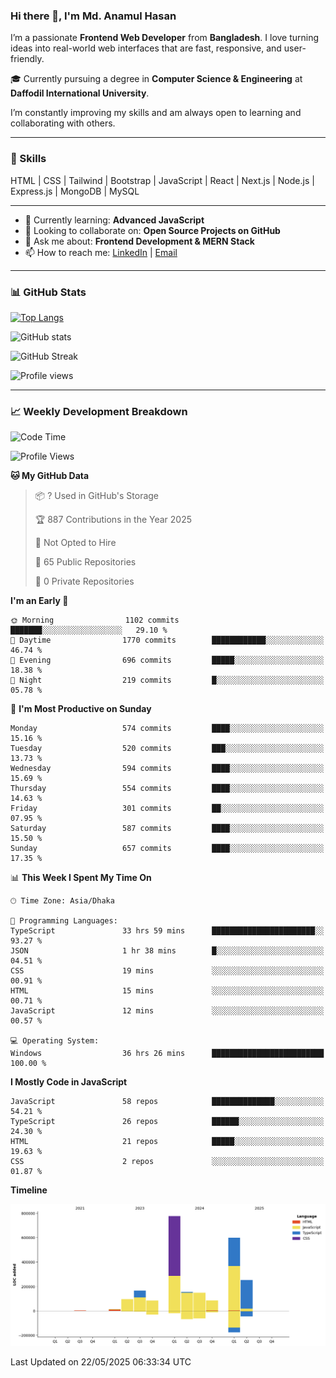 ### Hi there 👋, I'm Md. Anamul Hasan

I’m a passionate **Frontend Web Developer** from **Bangladesh**. I love turning ideas into real-world web interfaces that are fast, responsive, and user-friendly.

🎓 Currently pursuing a degree in **Computer Science & Engineering** at **Daffodil International University**.

I’m constantly improving my skills and am always open to learning and collaborating with others.

---

### 🚀 Skills
HTML | CSS | Tailwind | Bootstrap | JavaScript | React | Next.js | Node.js | Express.js | MongoDB | MySQL 

---

- 🌱 Currently learning: **Advanced JavaScript**
- 👯 Looking to collaborate on: **Open Source Projects on GitHub**
- 💬 Ask me about: **Frontend Development & MERN Stack**
- 📫 How to reach me: [LinkedIn](https://www.linkedin.com/in/mdanamulhasan201) | [Email](mailto:anamulhasan3625@gmail.com)

---

### 📊 GitHub Stats

[![Top Langs](https://github-readme-stats.vercel.app/api/top-langs/?username=mdanamulhasan201&layout=compact)](https://github.com/anuraghazra/github-readme-stats)

![GitHub stats](https://github-readme-stats.vercel.app/api?username=mdanamulhasan201&show_icons=true&count_private=true&theme=tokyonight)

![GitHub Streak](https://streak-stats.demolab.com?user=mdanamulhasan201&theme=tokyonight)

![Profile views](https://gpvc.arturio.dev/mdanamulhasan201)

---

### 📈 Weekly Development Breakdown

<!--START_SECTION:waka-->
![Code Time](http://img.shields.io/badge/Code%20Time-159%20hrs%2040%20mins-blue)

![Profile Views](http://img.shields.io/badge/Profile%20Views-0-blue)

**🐱 My GitHub Data** 

> 📦 ? Used in GitHub's Storage 
 > 
> 🏆 887 Contributions in the Year 2025
 > 
> 🚫 Not Opted to Hire
 > 
> 📜 65 Public Repositories 
 > 
> 🔑 0 Private Repositories 
 > 
**I'm an Early 🐤** 

```text
🌞 Morning                1102 commits        ███████░░░░░░░░░░░░░░░░░░   29.10 % 
🌆 Daytime                1770 commits        ████████████░░░░░░░░░░░░░   46.74 % 
🌃 Evening                696 commits         █████░░░░░░░░░░░░░░░░░░░░   18.38 % 
🌙 Night                  219 commits         █░░░░░░░░░░░░░░░░░░░░░░░░   05.78 % 
```
📅 **I'm Most Productive on Sunday** 

```text
Monday                   574 commits         ████░░░░░░░░░░░░░░░░░░░░░   15.16 % 
Tuesday                  520 commits         ███░░░░░░░░░░░░░░░░░░░░░░   13.73 % 
Wednesday                594 commits         ████░░░░░░░░░░░░░░░░░░░░░   15.69 % 
Thursday                 554 commits         ████░░░░░░░░░░░░░░░░░░░░░   14.63 % 
Friday                   301 commits         ██░░░░░░░░░░░░░░░░░░░░░░░   07.95 % 
Saturday                 587 commits         ████░░░░░░░░░░░░░░░░░░░░░   15.50 % 
Sunday                   657 commits         ████░░░░░░░░░░░░░░░░░░░░░   17.35 % 
```


📊 **This Week I Spent My Time On** 

```text
🕑︎ Time Zone: Asia/Dhaka

💬 Programming Languages: 
TypeScript               33 hrs 59 mins      ███████████████████████░░   93.27 % 
JSON                     1 hr 38 mins        █░░░░░░░░░░░░░░░░░░░░░░░░   04.51 % 
CSS                      19 mins             ░░░░░░░░░░░░░░░░░░░░░░░░░   00.91 % 
HTML                     15 mins             ░░░░░░░░░░░░░░░░░░░░░░░░░   00.71 % 
JavaScript               12 mins             ░░░░░░░░░░░░░░░░░░░░░░░░░   00.57 % 

💻 Operating System: 
Windows                  36 hrs 26 mins      █████████████████████████   100.00 % 
```

**I Mostly Code in JavaScript** 

```text
JavaScript               58 repos            ██████████████░░░░░░░░░░░   54.21 % 
TypeScript               26 repos            ██████░░░░░░░░░░░░░░░░░░░   24.30 % 
HTML                     21 repos            █████░░░░░░░░░░░░░░░░░░░░   19.63 % 
CSS                      2 repos             ░░░░░░░░░░░░░░░░░░░░░░░░░   01.87 % 
```



**Timeline**

![Lines of Code chart](https://raw.githubusercontent.com/mdanamulhasan201/mdanamulhasan201/main/assets/bar_graph.png)


 Last Updated on 22/05/2025 06:33:34 UTC
<!--END_SECTION:waka-->

